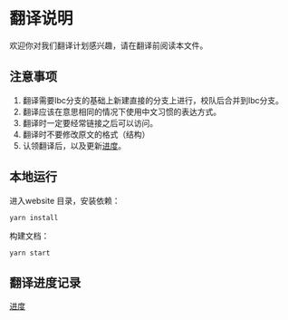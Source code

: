 # 翻译说明

欢迎你对我们翻译计划感兴趣，请在翻译前阅读本文件。

## 注意事项
1. 翻译需要lbc分支的基础上新建直接的分支上进行，校队后合并到lbc分支。
2. 翻译应该在意思相同的情况下使用中文习惯的表达方式。
3. 翻译时一定要经常链接之后可以访问。
4. 翻译时不要修改原文的格式（结构）
5. 认领翻译后，以及更新[进度](trans-progress.md)。

## 本地运行
进入website 目录，安装依赖：
```
yarn install
```

构建文档：
```
yarn start
```

## 翻译进度记录

[进度](trans-progress.md)
